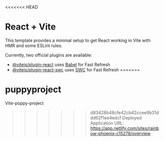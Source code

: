 <<<<<<< HEAD
# React + Vite

This template provides a minimal setup to get React working in Vite with HMR and some ESLint rules.

Currently, two official plugins are available:

- [@vitejs/plugin-react](https://github.com/vitejs/vite-plugin-react/blob/main/packages/plugin-react/README.md) uses [Babel](https://babeljs.io/) for Fast Refresh
- [@vitejs/plugin-react-swc](https://github.com/vitejs/vite-plugin-react-swc) uses [SWC](https://swc.rs/) for Fast Refresh
=======
# puppyproject
Vite-puppy-project
>>>>>>> d83428b48cfe42cb42ccee9b31ddd62f1ee4edcf
>>>>>>> Deployed Application URL: https://app.netlify.com/sites/rainbow-phoenix-c15278/overview
